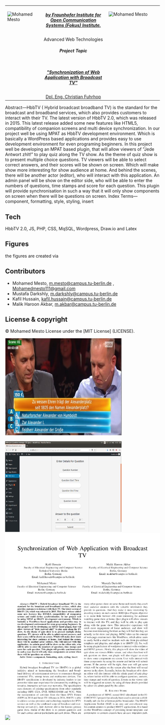 <table border=0>
<tr border=0>
<td> <img align="left"  alt="Mohamed Mesto" width="100px" height='60px' src="https://www.ods.tu-berlin.de/fileadmin/Aperto_design/img/logo_01.gif"/> </td>
  <td align="center"> <h5><a href="https://www.fokus.fraunhofer.de/en">by Fraunhofer Institute for Open Communication Systems (Fokus) Institute.</a></h5> </td>
  <td>  <img align="right"  alt="Mohamed Mesto" width="160px" height='60px' src="https://www.fokus.fraunhofer.de/assets/logo-860812875da0f0aa4d5ea48e795aac93b09affdb637eae121b367da604de8737.png"/></td>
</tr>
<tr border=0>
<td> </td><td  align="center">Advanced Web Technologies <br> <h5> Project Topic </h5> </td><td> </td>
</tr>
<tr border=0>
<td> </td><td> </td><td> </td>
</tr>
  <tr>
    <td> </td>
<td align="center"><h5><a href="https://github.com/fraunhoferfokus">"Synchronization of Web Application with Broadcast TV"</a></h5></td>
    <td> </td>
</tr>
  <tr>
    <td> </td>  <td align="center"><a href='https://www.linkedin.com/in/christian-fuhrhop-a97b3a2/'> Dpl. Eng. Christian Fuhrhop</a></td>
    <td> </td>
</tr>
</table>


Abstract—HbbTV ( Hybrid broadcast broadband TV) is the
standard for the broadcast and broadband services, which also
provides customers to interact with their TV. The latest version of
HbbTV 2.0, which was released in 2015. This latest release added
some new features like HTML5, compatibility of companion
screens and multi device synchronization. In our project well
be using MPAT as HbbTV development environment. Which is
basically a WordPress based applications and provides easy to
use development environment for even programing beginners. In
this project well be developing an MPAT based plugin, that will
allow viewers of ”Jede Antwort zhlt!” to play quiz along the TV
show. As the theme of quiz show is to present multiple choice
questions. TV viewers will be able to select correct answers, and
their scores will be shown on screen. Which will make show more
interesting for show audience at home. And behind the scenes,
there will be another actor (editor), who will interact with this
application. An admin panel will be show on the editor side, who
will be able to enter the numbers of questions, time stamps and
score for each question. This plugin will provide synchronisation
in such a way that it will only show components on screen when
there will be questions on screen.
Index Terms—component, formatting, style, styling, insert



 
## Tech
HbbTV 2.0, JS, PHP, CSS, MqSQL, Wordpress, Draw.io and Latex

## Figures
the figures are created via 

## Contributors
- Mohamed Mesto, m.mesto@campus.tu-berlin.de  , Mohamedmesto111@gmail.com
- Mustafa Darkshly, m.darkshly@campus.tu-berlin.de
- Kafil Hussain, kafil.hussain@campus.tu-berlin.de
- Malik Haroon Akbar, m.akbar@campus.tu-berlin.de

## License & copyright
© Mohamed Mesto
License under the [MIT License] (LICENSE).


![](Images/AWT2019-1.jpg)

![](Images/AWT2019-2.jpg)
![](Images/AWT2019-3.jpg)
![](Images/AWT2019-4.jpg)
